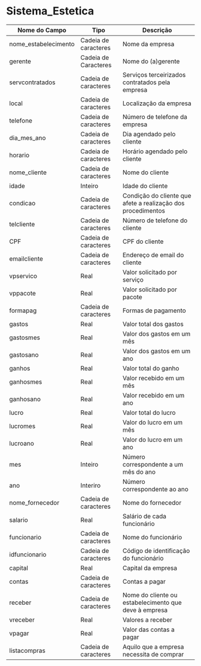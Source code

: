 # Sistema_Estetica
|Nome do Campo| Tipo |Descrição|
|-------------|----|---------|
|nome_estabelecimento|Cadeia de caracteres |Nome da  empresa|
|gerente|Cadeia de Caracteres| Nome do (a)gerente|
|servcontratados|Cadeia de caracteres|Serviços terceirizados contratados pela empresa| 
|local| Cadeia de caracteres| Localização da empresa|
| telefone | Cadeia de caracteres | Número de telefone da empresa|
| dia_mes_ano| Cadeia de caracteres | Dia agendado pelo cliente|
|horario| Cadeia de caracteres |Horário agendado pelo cliente|
|nome_cliente| Cadeia de caracteres | Nome do cliente|
|idade| Inteiro|Idade do cliente|
|condicao| Cadeia de caracteres|  Condição do cliente que afete a realização dos procedimentos|
|telcliente| Cadeia de caracteres| Número de telefone do cliente|
|CPF| Cadeia de caracteres| CPF do cliente|
|emailcliente| Cadeia de caracteres| Endereço de email do cliente|
|vpservico| Real| Valor solicitado por serviço|
|vppacote| Real| Valor solicitado por pacote|
|formapag| Cadeia de caracteres|Formas de pagamento|
|gastos| Real| Valor total dos gastos|
|gastosmes| Real| Valor dos gastos em um mês|
|gastosano| Real| Valor dos gastos em um ano|
|ganhos| Real| Valor total do ganho|
|ganhosmes| Real| Valor recebido em um mês|
|ganhosano| Real| Valor recebido em um ano|
|lucro| Real| Valor total do lucro|
|lucromes| Real| Valor do lucro em um mês|
|lucroano| Real| Valor do lucro em um ano|
|mes| Inteiro| Número correspondente a um mês do ano|
|ano| Interiro| Número correspondente ao ano|
|nome_fornecedor|Cadeia de caracteres|Nome do  fornecedor|
|salario| Real| Salário de cada funcionário|
|funcionario|Cadeia de caracteres| Nome do funcionário|
|idfuncionario| Cadeia de caracteres| Código de identificação do funcionário|
|capital| Real| Capital da empresa|
|contas| Cadeia de caracteres| Contas a pagar|
|receber| Cadeia de caracteres| Nome do cliente ou estabelecimento que deve à empresa|
|vreceber| Real| Valores a receber|
|vpagar| Real| Valor das contas a pagar|
|listacompras|Cadeia de caracteres| Aquilo que a empresa necessita de comprar|
